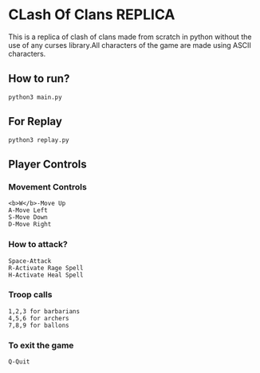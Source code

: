 # CLash Of Clans REPLICA
This is a replica of clash of clans made from scratch in python without the use of any curses library.All characters of the game are made using ASCII characters.
## How to run?
```
python3 main.py
```
## For Replay
```
python3 replay.py
```
## Player Controls
### Movement Controls
```
<b>W</b>-Move Up
A-Move Left
S-Move Down
D-Move Right
```
### How to attack?
```
Space-Attack
R-Activate Rage Spell
H-Activate Heal Spell
```
### Troop calls
```
1,2,3 for barbarians 
4,5,6 for archers 
7,8,9 for ballons
```
### To exit the game
```
Q-Quit
```


